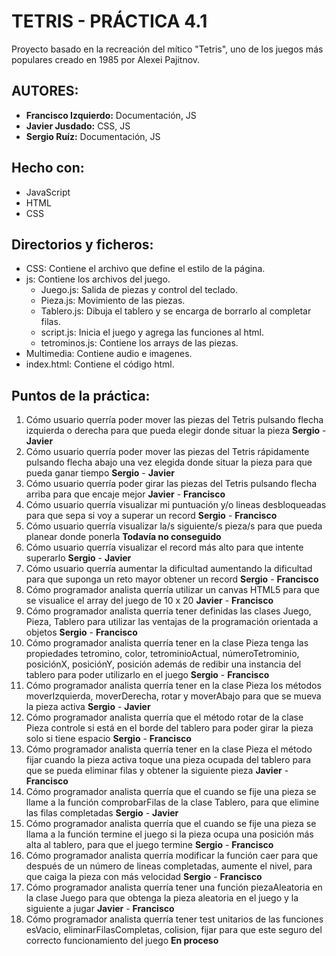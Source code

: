 # TETRIS - PRÁCTICA 4.1

Proyecto basado en la recreación del mítico "Tetris", uno de los juegos más populares creado en 1985 por Alexei Pajitnov.

## AUTORES:
* **Francisco Izquierdo:** Documentación, JS
* **Javier Jusdado:** CSS, JS
* **Sergio Ruíz:** Documentación, JS

## Hecho con:
  - JavaScript
  - HTML
  - CSS
  
## Directorios y ficheros:
  * CSS: Contiene el archivo que define el estilo de la página.
  * js: Contiene los archivos del juego.
    - Juego.js: Salida de piezas y control del teclado.
    - Pieza.js: Movimiento de las piezas.
    - Tablero.js: Dibuja el tablero y se encarga de borrarlo al completar filas.
    - script.js: Inicia el juego y agrega las funciones al html.
    - tetrominos.js: Contiene los arrays de las piezas.
  * Multimedia: Contiene audio e imagenes. 
  * index.html: Contiene el código html.
  
## Puntos de la práctica:
  1. Cómo usuario querría poder mover las piezas del Tetris pulsando flecha izquierda o derecha para que pueda elegir donde situar la pieza **Sergio** - **Javier**
  2. Cómo usuario querría poder mover las piezas del Tetris rápidamente pulsando flecha abajo una vez elegida donde situar la pieza para que pueda ganar tiempo **Sergio** - **Javier**
  3. Cómo usuario querría poder girar las piezas del Tetris pulsando flecha arriba para que encaje mejor **Javier** - **Francisco**
  4. Cómo usuario querría visualizar mi puntuación y/o lineas desbloqueadas para que sepa si voy a superar un record **Sergio** - **Francisco**
  5. Cómo usuario querría visualizar la/s siguiente/s pieza/s para que pueda planear donde ponerla **Todavía no conseguido**
  6. Cómo usuario querría visualizar el record más alto para que intente superarlo **Sergio** - **Javier**
  7. Cómo usuario querría aumentar la dificultad aumentando la dificultad para que suponga un reto mayor obtener un record **Sergio** - **Francisco**
  8. Cómo programador analista querría utilizar un canvas HTML5 para que se visualice el array del juego de 10 x 20 **Javier** - **Francisco**
  9. Cómo programador analista querría tener definidas las clases Juego, Pieza, Tablero para utilizar las ventajas de la programación orientada a objetos **Sergio** - **Francisco**
  10. Cómo programador analista querría tener en la clase Pieza tenga las propiedades tetromino, color, tetrominioActual, númeroTetrominio, posiciónX, posiciónY, posición además de redibir una instancia del tablero para poder utilizarlo en el juego **Sergio** - **Francisco**
  11. Cómo programador analista querría tener en la clase Pieza los métodos moverIzquierda, moverDerecha, rotar y moverAbajo para que se mueva la pieza activa  **Sergio** - **Javier**
  12. Cómo programador analista querría que el método rotar de la clase Pieza controle si está en el borde del tablero para poder girar la pieza solo si tiene espacio **Sergio** - **Francisco**
  13. Cómo programador analista querría tener en la clase Pieza el método fijar cuando la pieza activa toque una pieza ocupada del tablero para que se pueda eliminar filas y obtener la siguiente pieza **Javier** - **Francisco**
  14. Cómo programador analista querría que el cuando se fije una pieza se llame a la función comprobarFilas de la clase Tablero, para que elimine las filas completadas **Sergio** - **Javier**
  15. Cómo programador analista querría que el cuando se fije una pieza se llama a la función termine el juego si la pieza ocupa una posición más alta al tablero, para que el juego termine **Sergio** - **Francisco**
  16. Cómo programador analista querría modificar la función caer para que después de un número de lineas completadas, aumente el nivel, para que caiga la pieza con más velocidad **Sergio** - **Francisco**
  17. Cómo programador analista querría tener una función piezaAleatoria en la clase Juego para que obtenga la pieza aleatoria en el juego y la siguiente a jugar **Javier** - **Francisco**
  18. Cómo programador analista querría tener test unitarios de las funciones esVacio, eliminarFilasCompletas, colision, fijar para que este seguro del correcto funcionamiento del juego **En proceso**

# 
